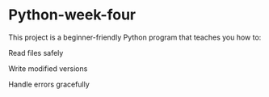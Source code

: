 # Python-week-four
This project is a beginner-friendly Python program that teaches you how to:

Read files safely 

Write modified versions 

Handle errors gracefully 

